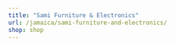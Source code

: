 ```yaml
---
title: "Sami Furniture & Electronics"
url: /jamaica/sami-furniture-and-electronics/
shop: shop
---
```

